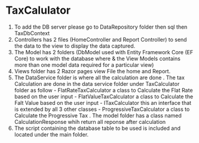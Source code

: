 # TaxCalulator

1. To add the DB server please go to DataRepository folder then sql then TaxDbContext
2. Controllers has 2 files (HomeController and Report Controller) to send the data to the view to display the data captured.
3. The Model has 2 folders (DbModel used with Entity Framework Core 
(EF Core) to work with the database where  & the View Models contains more than one model data required for a particular view)
4. Views folder has 2 Razor pages view File the home and Report.
5. The DataService folder is where all the calculation are done
    . The tax Calculation are done in the data service folder under TaxCalculator folder as follow
        - FlatRateTaxCalculator a class to Calculate the Flat Rate based on the user input
        - FlatValueTaxCalculator a class to Calculate the Falt Value based on the user input
        - ITaxCalculator this an interface that is extended by all 3 other classes
        - ProgressiveTaxCalculator a class to Calculate the Progressive Tax
    . The model folder has a class named CalculationResponse whih return all reponse after calculation
6. The script containing the database table to be used is included and located under the main folder.

